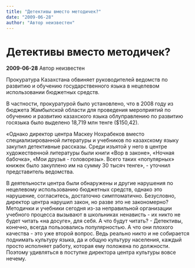 ```yaml
---
title: "Детективы вместо методичек?"
date: "2009-06-28"
author: "Автор неизвестен"
---
```


# Детективы вместо методичек?

**2009-06-28** Автор неизвестен

Прокуратура Казахстана обвиняет руководителей ведомств по развитию и обучению государственного языка в нецелевом использовании бюджетных средств.

В частности, прокуратурой было установлено, что в 2008 году из бюджета Жамбылской области для проведения мероприятий по обучению и развитию казахского языка облуправлению по развитию госязыка было выделено 18,719 млн тенге ($150,42).

«Однако директор центра Маскеу Нохрабеков вместо специализированной литературы и учебников по казахскому языку закупил детективные рассказы. Среди изъятой у него в центре художественной литературы были книги «Вор в законе», «Ночная бабочка», «Мои друзья - головорезы». Всего таких «популярных» книжек было закуплено им на сумму 30 тысяч тенге», - уточнил представитель ведомства.

В деятельности центра были обнаружены и другие нарушения по нецелевому использованию бюджетных средств, однако это нарушение, согласитесь, достаточно симптоматично. Безусловно, директор центра нарушил закон, но разве это не закономерно? Методички и учебники сегодня из-за неправильной организации учебного процесса вызывают в школьниках ненависть - их никто не будет читать «на досуге», для себя. А что будут читать? - Детективы, конечно, всегда пользовались популярностью. А что они плохого качества - это уже второй вопрос. Ведь реально никто и не собирается поднимать культуру языка, да и общую культуру населения, каждый просто исполняет работу, которая ему положена по должности. Поэтому удивляться в поступке директора центра культуры вовсе нечему.